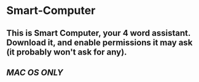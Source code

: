 # Smart-Computer

## This is Smart Computer, your 4 word assistant. Download it, and enable permissions it may ask (it probably won't ask for any).

## _MAC OS ONLY_

###
